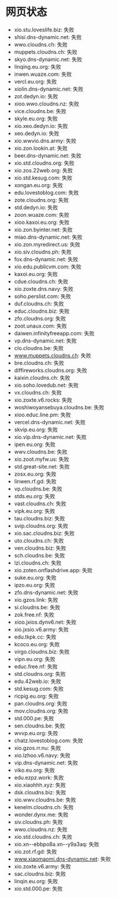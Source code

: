 # 网页状态
- xio.stu.loveslife.biz: 失败
- shisi.dns-dynamic.net: 失败
- wwo.cloudns.ch: 失败
- muppets.cloudns.ch: 失败
- skyo.dns-dynamic.net: 失败
- linqing.eu.org: 失败
- inwen.wuaze.com: 失败
- vercl.eu.org: 失败
- xiolin.dns-dynamic.net: 失败
- zot.dedyn.io: 失败
- xioo.wwo.cloudns.nz: 失败
- vice.cloudns.be: 失败
- skyle.eu.org: 失败
- xio.xeo.dedyn.io: 失败
- xeo.dedyn.io: 失败
- xio.wwvio.dns.army: 失败
- xio.zon.lookin.at: 失败
- beer.dns-dynamic.net: 失败
- xio.std.cloudns.org: 失败
- xio.zos.22web.org: 失败
- xio.std.kesug.com: 失败
- xongan.eu.org: 失败
- edu.lovestoblog.com: 失败
- zote.cloudns.org: 失败
- std.dedyn.io: 失败
- zoon.wuaze.com: 失败
- xioo.kaxoi.eu.org: 失败
- xio.zon.byinter.net: 失败
- miao.dns-dynamic.net: 失败
- xio.zon.myredirect.us: 失败
- xio.siv.cloudns.ph: 失败
- fox.dns-dynamic.net: 失败
- xio.edu.publicvm.com: 失败
- kaxoi.eu.org: 失败
- cdue.cloudns.ch: 失败
- xio.zoxte.dns.navy: 失败
- soho.perslist.com: 失败
- duf.cloudns.ch: 失败
- educ.cloudns.biz: 失败
- zfo.cloudns.org: 失败
- zoot.unaux.com: 失败
- daiwen.infinityfreeapp.com: 失败
- vp.dns-dynamic.net: 失败
- clo.cloudns.be: 失败
- www.muppets.cloudns.ch: 失败
- bre.cloudns.ch: 失败
- diffireworks.cloudns.org: 失败
- kaixin.cloudns.ch: 失败
- xio.soho.lovedub.net: 失败
- vx.cloudns.ch: 失败
- xio.zoxte.v6.rocks: 失败
- woshiwoyansebuya.cloudns.be: 失败
- xioo.educ.line.pm: 失败
- vercel.dns-dynamic.net: 失败
- skvip.eu.org: 失败
- xio.vip.dns-dynamic.net: 失败
- ipen.eu.org: 失败
- wwv.cloudns.be: 失败
- xio.zoot.myfw.us: 失败
- std.great-site.net: 失败
- zosx.eu.org: 失败
- linwen.rf.gd: 失败
- vp.cloudns.be: 失败
- stds.eu.org: 失败
- vast.cloudns.ch: 失败
- vipk.eu.org: 失败
- tau.cloudns.biz: 失败
- svip.cloudns.org: 失败
- xio.sac.cloudns.biz: 失败
- uto.cloudns.ch: 失败
- ven.cloudns.biz: 失败
- sch.cloudns.be: 失败
- lzi.cloudns.ch: 失败
- xio.zoten.onflashdrive.app: 失败
- suke.eu.org: 失败
- ipzo.eu.org: 失败
- zfo.dns-dynamic.net: 失败
- xio.gzos.link: 失败
- si.cloudns.be: 失败
- zok.free.nf: 失败
- xioo.jxios.dynv6.net: 失败
- xio.jxsio.v6.army: 失败
- edu.tkpk.cc: 失败
- kcoco.eu.org: 失败
- virgo.cloudns.biz: 失败
- vipn.eu.org: 失败
- educ.free.nf: 失败
- std.cloudns.org: 失败
- edu.42web.io: 失败
- std.kesug.com: 失败
- ricpig.eu.org: 失败
- pan.cloudns.org: 失败
- mov.cloudns.org: 失败
- std.000.pe: 失败
- sen.cloudns.be: 失败
- wvvp.eu.org: 失败
- chatz.lovestoblog.com: 失败
- xio.gzos.rr.nu: 失败
- xio.lzhoo.v6.navy: 失败
- vip.dns-dynamic.net: 失败
- viko.eu.org: 失败
- edu.ezpz.work: 失败
- xio.xiaohhh.xyz: 失败
- dsk.cloudns.biz: 失败
- xio.wwv.cloudns.be: 失败
- kenelm.cloudns.ch: 失败
- wonder.dynx.me: 失败
- siv.cloudns.ph: 失败
- wwo.cloudns.nz: 失败
- xio.std.cloudns.ch: 失败
- xio.xn--ebbpo8a.xn--y9a3aq: 失败
- xio.zot.rf.gd: 失败
- www.xiaomaomi.dns-dynamic.net: 失败
- xio.zoxte.v6.army: 失败
- sac.cloudns.biz: 失败
- linqin.eu.org: 失败
- xio.std.000.pe: 失败
